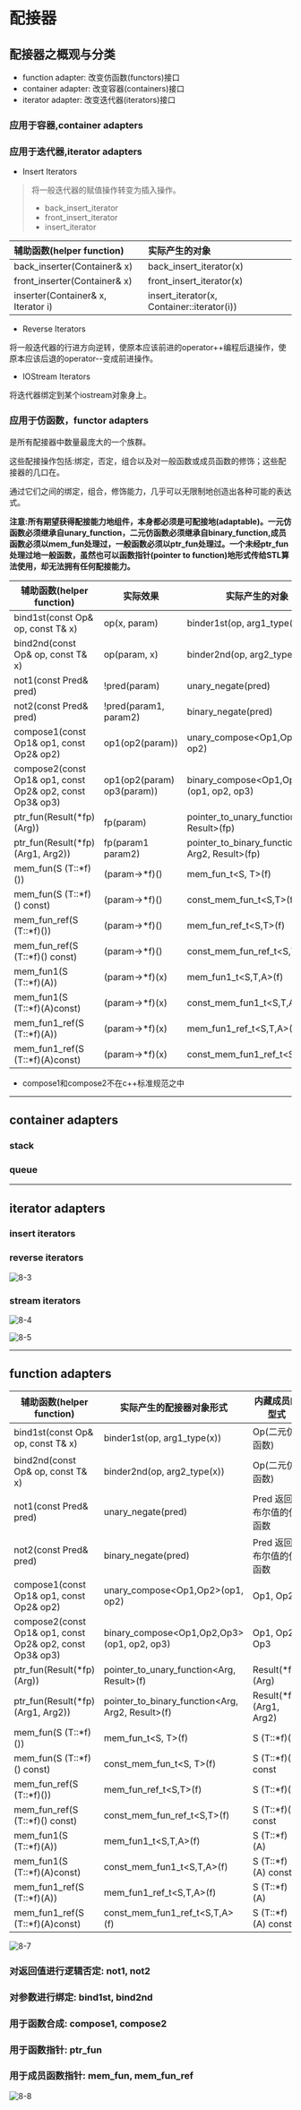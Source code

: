 # 配接器

## 配接器之概观与分类

- function adapter: 改变仿函数(functors)接口
- container adapter: 改变容器(containers)接口
- iterator adapter: 改变迭代器(iterators)接口

### 应用于容器,container adapters

### 应用于迭代器,iterator adapters

- Insert Iterators
> 将一般迭代器的赋值操作转变为插入操作。
> - back_insert_iterator
> - front_insert_iterator
> - insert_iterator

|辅助函数(helper function)|实际产生的对象|
|:--|:--|
|back_inserter(Container& x)|back_insert_iterator<Container>(x)|
|front_inserter(Container& x)|front_insert_iterator<Container>(x)|
|inserter(Container& x, Iterator i)|insert_iterator<Container>(x, Container::iterator(i))|

- Reverse Iterators

将一般迭代器的行进方向逆转，使原本应该前进的operator++编程后退操作，使原本应该后退的operator--变成前进操作。

- IOStream Iterators

将迭代器绑定到某个iostream对象身上。

### 应用于仿函数，functor adapters

是所有配接器中数量最庞大的一个族群。

这些配接操作包括:绑定，否定，组合以及对一般函数或成员函数的修饰；这些配接器的几口在<functional>。

通过它们之间的绑定，组合，修饰能力，几乎可以无限制地创造出各种可能的表达式。

**注意:所有期望获得配接能力地组件，本身都必须是可配接地(adaptable)。一元仿函数必须继承自unary_function，二元仿函数必须继承自binary_function,成员函数必须以mem_fun处理过，一般函数必须以ptr_fun处理过。一个未经ptr_fun处理过地一般函数，虽然也可以函数指针(pointer to function)地形式传给STL算法使用，却无法拥有任何配接能力。**



| 辅助函数(helper function)                                | 实际效果                   | 实际产生的对象                                     |
| -------------------------------------------------------- | -------------------------- | -------------------------------------------------- |
| bind1st(const Op& op, const T& x)                        | op(x, param)               | binder1st<Op>(op, arg1_type(x))                    |
| bind2nd(const Op& op, const T& x)                        | op(param, x)               | binder2nd<Op>(op, arg2_type(x))                    |
| not1(const Pred& pred)                                   | !pred(param)               | unary_negate<Pred>(pred)                           |
| not2(const Pred& pred)                                   | !pred(param1, param2)      | binary_negate<Pred>(pred)                          |
| compose1(const Op1& op1, const Op2& op2)                 | op1(op2(param))            | unary_compose<Op1,Op2>(op1, op2)                   |
| compose2(const Op1& op1, const Op2& op2, const Op3& op3) | op1(op2(param) op3(param)) | binary_compose<Op1,Op2,Op3>(op1, op2, op3)         |
| ptr_fun(Result(*fp)(Arg))                                | fp(param)                  | pointer_to_unary_function<Arg, Result>(fp)         |
| ptr_fun(Result(*fp)(Arg1, Arg2))                         | fp(param1 param2)          | pointer_to_binary_function<Arg1, Arg2, Result>(fp) |
| mem_fun(S (T::*f)())                                     | (param->*f)()              | mem_fun_t<S, T>(f)                                 |
| mem_fun(S (T::*f)() const)                               | (param->*f)()              | const_mem_fun_t<S,T>(f)                            |
| mem_fun_ref(S (T::*f)())                                 | (param->*f)()              | mem_fun_ref_t<S,T>(f)                              |
| mem_fun_ref(S (T::*f)() const)                           | (param->*f)()              | const_mem_fun_ref_t<S,T>(f)                        |
| mem_fun1(S (T::*f)(A))                                   | (param->*f)(x)             | mem_fun1_t<S,T,A>(f)                               |
| mem_fun1(S (T::*f)(A)const)                              | (param->*f)(x)             | const_mem_fun1_t<S,T,A>(f)                         |
| mem_fun1_ref(S (T::*f)(A))                               | (param->*f)(x)             | mem_fun1_ref_t<S,T,A>(f)                           |
| mem_fun1_ref(S (T::*f)(A)const)                          | (param->*f)(x)             | const_mem_fun1_ref_t<S,T,A>(f)                     |

- compose1和compose2不在c++标准规范之中

---

## container adapters

### stack

### queue

---

## iterator adapters

### insert iterators

### reverse iterators
![8-3](res/8-3.png)

### stream iterators
![8-4](res/8-4.png)

![8-5](res/8-5.png)

---

## function adapters
| 辅助函数(helper function) | 实际产生的配接器对象形式 | 内藏成员的型式 |
| ------------------------- | ------------------------ | -------------- |
| bind1st(const Op& op, const T& x)                        | binder1st<Op>(op, arg1_type(x)) | Op(二元仿函数)           |
| bind2nd(const Op& op, const T& x)                        | binder2nd<Op>(op, arg2_type(x))                   | Op(二元仿函数)          |
| not1(const Pred& pred)                                   | unary_negate<Pred>(pred)                          | Pred 返回布尔值的仿函数 |
| not2(const Pred& pred)                                   | binary_negate<Pred>(pred)                         | Pred 返回布尔值的仿函数 |
| compose1(const Op1& op1, const Op2& op2)                 | unary_compose<Op1,Op2>(op1, op2)                  | Op1, Op2                |
| compose2(const Op1& op1, const Op2& op2, const Op3& op3) | binary_compose<Op1,Op2,Op3>(op1, op2, op3)        | Op1, Op2, Op3           |
| ptr_fun(Result(*fp)(Arg))                                | pointer_to_unary_function<Arg, Result>(f)         | Result(*fp)(Arg)        |
| ptr_fun(Result(*fp)(Arg1, Arg2))                         | pointer_to_binary_function<Arg,  Arg2, Result>(f) | Result(*fp)(Arg1, Arg2) |
| mem_fun(S (T::*f)())                                     | mem_fun_t<S, T>(f)                                | S (T::*f)()             |
| mem_fun(S (T::*f)() const)                               | const_mem_fun_t<S, T>(f)                          | S (T::*f)() const       |
| mem_fun_ref(S (T::*f)())                                 | mem_fun_ref_t<S,T>(f)                             | S (T::*f)()             |
| mem_fun_ref(S (T::*f)() const)                           | const_mem_fun_ref_t<S,T>(f)                       | S (T::*f)() const       |
| mem_fun1(S (T::*f)(A))                                   | mem_fun1_t<S,T,A>(f)                              | S (T::*f)(A)            |
| mem_fun1(S (T::*f)(A)const)                              | const_mem_fun1_t<S,T,A>(f)                        | S (T::*f)(A) const      |
| mem_fun1_ref(S (T::*f)(A))                               | mem_fun1_ref_t<S,T,A>(f)                          | S (T::*f)(A)            |
| mem_fun1_ref(S (T::*f)(A)const)                          | const_mem_fun1_ref_t<S,T,A>(f)                    | S (T::*f)(A) const      |



![8-7](res/8-7.png)

### 对返回值进行逻辑否定: not1, not2

### 对参数进行绑定: bind1st, bind2nd

### 用于函数合成: compose1, compose2

### 用于函数指针: ptr_fun

### 用于成员函数指针: mem_fun, mem_fun_ref

![8-8](res/8-8.png)

